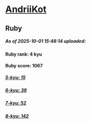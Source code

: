# [AndriiKot](https://www.codewars.com/users/AndriiKot) 
## Ruby

##### As of 2025-10-01 15:48:14 uploaded:

#### Ruby rank: 4 kyu

#### Ruby score: 1067

##### [5-kyu: 15](https://github.com/AndriiKot/Ruby__CodeWars/tree/main/kyu-5)

##### [6-kyu: 39](https://github.com/AndriiKot/Ruby__CodeWars/tree/main/kyu-6)

##### [7-kyu: 52](https://github.com/AndriiKot/Ruby__CodeWars/tree/main/kyu-7)

##### [8-kyu: 142](https://github.com/AndriiKot/Ruby__CodeWars/tree/main/kyu-8)

